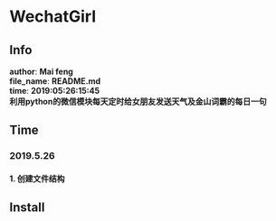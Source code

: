 # WechatGirl

## Info
 **__author__**: **Mai feng** </br>
 **__file_name__**: **README.md** </br>
 **__time__**: **2019:05:26:15:45** </br>
 **利用python的微信模块每天定时给女朋友发送天气及金山词霸的每日一句**


## Time

### 2019.5.26
#### 1. 创建文件结构



## Install




